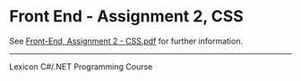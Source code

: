 # Front End - Assignment 2, CSS

See [Front-End, Assignment 2 - CSS.pdf](./Front-End,%20Assignment%202%20-%20CSS.pdf) for further information.

---
Lexicon C#/.NET Programming Course